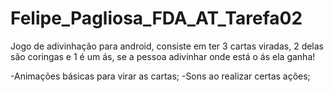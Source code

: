 # Felipe_Pagliosa_FDA_AT_Tarefa02

Jogo de adivinhação para android, consiste em ter 3 cartas viradas, 2 delas são coringas e 1 é um ás, se a pessoa adivinhar onde está o ás
ela ganha!

 -Animações básicas para virar as cartas;
 -Sons ao realizar certas ações;

